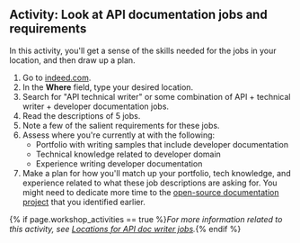## <i class="fa fa-user-circle"></i> Activity: Look at API documentation jobs and requirements

In this activity, you'll get a sense of the skills needed for the jobs in your location, and then draw up a plan.

1.  Go to [indeed.com](https://www.indeed.com/).
2.  In the **Where** field, type your desired location.
3.  Search for "API technical writer" or some combination of API + technical writer + developer documentation jobs.
4.  Read the descriptions of 5 jobs.
5.  Note a few of the salient requirements for these jobs.
6.  Assess where you're currently at with the following:
    *  Portfolio with writing samples that include developer documentation
    *  Technical knowledge related to developer domain
    *  Experience writing developer documentation
7.  Make a plan for how you'll match up your portfolio, tech knowledge, and experience related to what these job descriptions are asking for. You might need to dedicate more time to the [open-source documentation project](docapis_find_open_source_project.html) that you identified earlier.

{% if page.workshop_activities == true %}*For more information related to this activity, see [Locations for API doc writer jobs](jobapis_location.html).*{% endif %}

